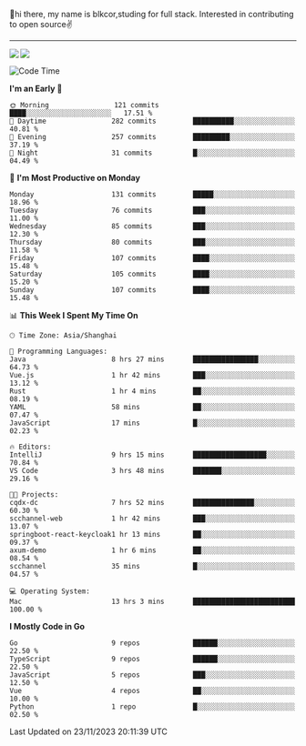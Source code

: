 👋hi there, my name is blkcor,studing for full stack.
Interested in contributing to open source✌️

<hr/>

![](https://github-readme-stats.vercel.app/api?username=blkcor)
<a href="https://github.com/blkcor/github-readme-stats">
    <img align="left" src="https://github-readme-stats.vercel.app/api/top-langs/?username=blkcor&hide=jupyter%20notebook,shaderlab,tex,c%23&langs_count=9" />
</a>


<!--START_SECTION:waka-->
![Code Time](http://img.shields.io/badge/Code%20Time-758%20hrs%2049%20mins-blue)

**I'm an Early 🐤** 

```text
🌞 Morning                121 commits         ████░░░░░░░░░░░░░░░░░░░░░   17.51 % 
🌆 Daytime                282 commits         ██████████░░░░░░░░░░░░░░░   40.81 % 
🌃 Evening                257 commits         █████████░░░░░░░░░░░░░░░░   37.19 % 
🌙 Night                  31 commits          █░░░░░░░░░░░░░░░░░░░░░░░░   04.49 % 
```
📅 **I'm Most Productive on Monday** 

```text
Monday                   131 commits         █████░░░░░░░░░░░░░░░░░░░░   18.96 % 
Tuesday                  76 commits          ███░░░░░░░░░░░░░░░░░░░░░░   11.00 % 
Wednesday                85 commits          ███░░░░░░░░░░░░░░░░░░░░░░   12.30 % 
Thursday                 80 commits          ███░░░░░░░░░░░░░░░░░░░░░░   11.58 % 
Friday                   107 commits         ████░░░░░░░░░░░░░░░░░░░░░   15.48 % 
Saturday                 105 commits         ████░░░░░░░░░░░░░░░░░░░░░   15.20 % 
Sunday                   107 commits         ████░░░░░░░░░░░░░░░░░░░░░   15.48 % 
```


📊 **This Week I Spent My Time On** 

```text
🕑︎ Time Zone: Asia/Shanghai

💬 Programming Languages: 
Java                     8 hrs 27 mins       ████████████████░░░░░░░░░   64.73 % 
Vue.js                   1 hr 42 mins        ███░░░░░░░░░░░░░░░░░░░░░░   13.12 % 
Rust                     1 hr 4 mins         ██░░░░░░░░░░░░░░░░░░░░░░░   08.19 % 
YAML                     58 mins             ██░░░░░░░░░░░░░░░░░░░░░░░   07.47 % 
JavaScript               17 mins             █░░░░░░░░░░░░░░░░░░░░░░░░   02.23 % 

🔥 Editors: 
IntelliJ                 9 hrs 15 mins       ██████████████████░░░░░░░   70.84 % 
VS Code                  3 hrs 48 mins       ███████░░░░░░░░░░░░░░░░░░   29.16 % 

🐱‍💻 Projects: 
cqdx-dc                  7 hrs 52 mins       ███████████████░░░░░░░░░░   60.30 % 
scchannel-web            1 hr 42 mins        ███░░░░░░░░░░░░░░░░░░░░░░   13.07 % 
springboot-react-keycloak1 hr 13 mins        ██░░░░░░░░░░░░░░░░░░░░░░░   09.37 % 
axum-demo                1 hr 6 mins         ██░░░░░░░░░░░░░░░░░░░░░░░   08.54 % 
scchannel                35 mins             █░░░░░░░░░░░░░░░░░░░░░░░░   04.57 % 

💻 Operating System: 
Mac                      13 hrs 3 mins       █████████████████████████   100.00 % 
```

**I Mostly Code in Go** 

```text
Go                       9 repos             ██████░░░░░░░░░░░░░░░░░░░   22.50 % 
TypeScript               9 repos             ██████░░░░░░░░░░░░░░░░░░░   22.50 % 
JavaScript               5 repos             ███░░░░░░░░░░░░░░░░░░░░░░   12.50 % 
Vue                      4 repos             ██░░░░░░░░░░░░░░░░░░░░░░░   10.00 % 
Python                   1 repo              █░░░░░░░░░░░░░░░░░░░░░░░░   02.50 % 
```




 Last Updated on 23/11/2023 20:11:39 UTC
<!--END_SECTION:waka-->


